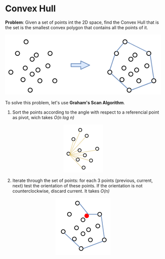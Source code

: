 # Convex Hull

**Problem**: Given a set of points int the 2D space, find the Convex Hull that is the set is the smallest convex polygon that contains all the points of it.

<p align="center">
<img src=convex_hull.png>
</p>

To solve this problem, let's use **Graham's Scan Algorithm**.
1. Sort the points according to the angle with respect to a referencial point as pivot, wich takes *O(n log n)*

<p align="center">
<img src=convex_hull_sort.png>
</p>

2. Iterate through the set of points: for each 3 points (previous, current, next) test the orientation of these points. If the orientation is not counterclockwise, discard current. It takes *O(n)*

<p align="center">
<img src=convex_hull_execution.png>
</p>

